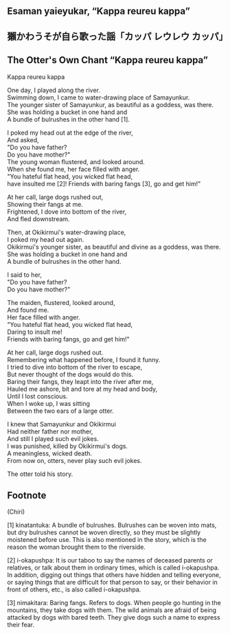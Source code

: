 ## Esaman yaieyukar, “Kappa reureu kappa”   
## 獺かわうそが自ら歌った謡「カッパ レウレウ カッパ」  
## The Otter's Own Chant “Kappa reureu kappa”  
  
Kappa reureu kappa  
  
One day, I played along the river.  
Swimming down, I came to water-drawing place of Samayunkur.  
The younger sister of Samayunkur, as beautiful as a goddess, was there.    
She was holding a bucket in one hand and  
A bundle of bulrushes in the other hand [1].  
  
I poked my head out at the edge of the river,  
And asked,  
"Do you have father?  
Do you have mother?"  
The young woman flustered, and looked around.  
When she found me, her face filled with anger.  
"You hateful flat head, you wicked flat head,  
have insulted me [2]! Friends with baring fangs [3], go and get him!"  
  
At her call, large dogs rushed out,  
Showing their fangs at me.   
Frightened, I dove into bottom of the river,    
And fled downstream.  
  
Then, at Okikirmui's water-drawing place,  
I poked my head out again.  
Okikirmui's younger sister, as beautiful and divine as a goddess, was there.  
She was holding a bucket in one hand and  
A bundle of bulrushes in the other hand.  
  
I said to her,    
"Do you have father?  
Do you have mother?"  
  
The maiden, flustered, looked around,   
And found me.   
Her face filled with anger.   
"You hateful flat head, you wicked flat head,  
Daring to insult me!   
Friends with baring fangs, go and get him!"  
  
At her call, large dogs rushed out.  
Remembering what happened before, I found it funny.  
I tried to dive into bottom of the river to escape,  
But never thought of the dogs would do this.  
Baring their fangs, they leapt into the river after me,  
Hauled me ashore, bit and tore at my head and body,  
Until I lost conscious.  
When I woke up, I was sitting  
Between the two ears of a large otter.  
  
I knew that Samayunkur and Okikirmui  
Had neither father nor mother,   
And still I played such evil jokes.   
I was punished, killed by Okikirmui's dogs.  
A meaningless, wicked death.  
From now on, otters, never play such evil jokes.  
  
The otter told his story.  
  
## Footnote  
  
(Chiri)  
  
[1] kinatantuka: A bundle of bulrushes. Bulrushes can be woven into mats, but dry bulrushes cannot be woven directly, so they must be slightly moistened before use. This is also mentioned in the story, which is the reason the woman brought them to the riverside.  
  
[2] i-okapushpa: It is our taboo to say the names of deceased parents or relatives, or talk about them in ordinary times, which is called i-okapushpa. In addition, digging out things that others have hidden and telling everyone, or saying things that are difficult for that person to say, or their behavior in front of others, etc., is also called i-okapushpa.  
  
[3] nimakitara: Baring fangs. Refers to dogs. When people go hunting in the mountains, they take dogs with them. The wild animals are afraid of being attacked by dogs with bared teeth. They give dogs such a name to express their fear.
